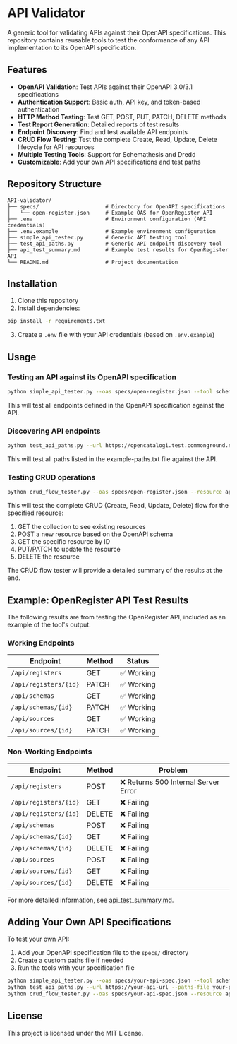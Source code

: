 # API Validator

A generic tool for validating APIs against their OpenAPI specifications. This repository contains reusable tools to test the conformance of any API implementation to its OpenAPI specification.

## Features

- **OpenAPI Validation**: Test APIs against their OpenAPI 3.0/3.1 specifications
- **Authentication Support**: Basic auth, API key, and token-based authentication
- **HTTP Method Testing**: Test GET, POST, PUT, PATCH, DELETE methods
- **Test Report Generation**: Detailed reports of test results
- **Endpoint Discovery**: Find and test available API endpoints
- **CRUD Flow Testing**: Test the complete Create, Read, Update, Delete lifecycle for API resources
- **Multiple Testing Tools**: Support for Schemathesis and Dredd
- **Customizable**: Add your own API specifications and test paths

## Repository Structure

```
API-validator/
├── specs/                     # Directory for OpenAPI specifications
│   └── open-register.json     # Example OAS for OpenRegister API
├── .env                       # Environment configuration (API credentials)
├── .env.example               # Example environment configuration
├── simple_api_tester.py       # Generic API testing tool
├── test_api_paths.py          # Generic API endpoint discovery tool
├── api_test_summary.md        # Example test results for OpenRegister API
└── README.md                  # Project documentation
```

## Installation

1. Clone this repository
2. Install dependencies:

```bash
pip install -r requirements.txt
```

3. Create a `.env` file with your API credentials (based on `.env.example`)

## Usage

### Testing an API against its OpenAPI specification

```bash
python simple_api_tester.py --oas specs/open-register.json --tool schemathesis --all-methods
```

This will test all endpoints defined in the OpenAPI specification against the API.

### Discovering API endpoints

```bash
python test_api_paths.py --url https://opencatalogi.test.commonground.nu/apps/openregister --paths-file example-paths.txt
```

This will test all paths listed in the example-paths.txt file against the API.

### Testing CRUD operations

```bash
python crud_flow_tester.py --oas specs/open-register.json --resource api/schemas
```

This will test the complete CRUD (Create, Read, Update, Delete) flow for the specified resource:

1. GET the collection to see existing resources
2. POST a new resource based on the OpenAPI schema
3. GET the specific resource by ID
4. PUT/PATCH to update the resource
5. DELETE the resource

The CRUD flow tester will provide a detailed summary of the results at the end.

## Example: OpenRegister API Test Results

The following results are from testing the OpenRegister API, included as an example of the tool's output.

### Working Endpoints

| Endpoint | Method | Status |
|----------|--------|--------|
| `/api/registers` | GET | ✅ Working |
| `/api/registers/{id}` | PATCH | ✅ Working |
| `/api/schemas` | GET | ✅ Working |
| `/api/schemas/{id}` | PATCH | ✅ Working |
| `/api/sources` | GET | ✅ Working |
| `/api/sources/{id}` | PATCH | ✅ Working |

### Non-Working Endpoints

| Endpoint | Method | Problem |
|----------|--------|---------|
| `/api/registers` | POST | ❌ Returns 500 Internal Server Error |
| `/api/registers/{id}` | GET | ❌ Failing |
| `/api/registers/{id}` | DELETE | ❌ Failing |
| `/api/schemas` | POST | ❌ Failing |
| `/api/schemas/{id}` | GET | ❌ Failing |
| `/api/schemas/{id}` | DELETE | ❌ Failing |
| `/api/sources` | POST | ❌ Failing |
| `/api/sources/{id}` | GET | ❌ Failing |
| `/api/sources/{id}` | DELETE | ❌ Failing |

For more detailed information, see [api_test_summary.md](api_test_summary.md).

## Adding Your Own API Specifications

To test your own API:

1. Add your OpenAPI specification file to the `specs/` directory
2. Create a custom paths file if needed
3. Run the tools with your specification file

```bash
python simple_api_tester.py --oas specs/your-api-spec.json --tool schemathesis
python test_api_paths.py --url https://your-api-url --paths-file your-paths.txt
python crud_flow_tester.py --oas specs/your-api-spec.json --resource api/your-resource
```

## License

This project is licensed under the MIT License. 